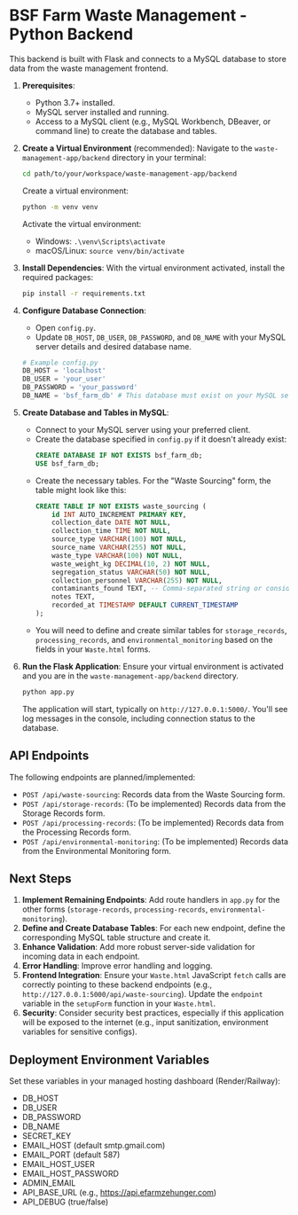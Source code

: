 # BSF Farm Waste Management - Python Backend

This backend is built with Flask and connects to a MySQL database to store data from the waste management frontend.



1.  **Prerequisites**:
    *   Python 3.7+ installed.
    *   MySQL server installed and running.
    *   Access to a MySQL client (e.g., MySQL Workbench, DBeaver, or command line) to create the database and tables.

2.  **Create a Virtual Environment** (recommended):
    Navigate to the `waste-management-app/backend` directory in your terminal:
    ```bash
    cd path/to/your/workspace/waste-management-app/backend
    ```
    Create a virtual environment:
    ```bash
    python -m venv venv
    ```
    Activate the virtual environment:
    *   Windows: `.\venv\Scripts\activate`
    *   macOS/Linux: `source venv/bin/activate`

3.  **Install Dependencies**:
    With the virtual environment activated, install the required packages:
    ```bash
    pip install -r requirements.txt
    ```

4.  **Configure Database Connection**:
    *   Open `config.py`.
    *   Update `DB_HOST`, `DB_USER`, `DB_PASSWORD`, and `DB_NAME` with your MySQL server details and desired database name.
    ```python
    # Example config.py
    DB_HOST = 'localhost'
    DB_USER = 'your_user'
    DB_PASSWORD = 'your_password'
    DB_NAME = 'bsf_farm_db' # This database must exist on your MySQL server
    ```

5.  **Create Database and Tables in MySQL**:
    *   Connect to your MySQL server using your preferred client.
    *   Create the database specified in `config.py` if it doesn't already exist:
        ```sql
        CREATE DATABASE IF NOT EXISTS bsf_farm_db;
        USE bsf_farm_db;
        ```
    *   Create the necessary tables. For the "Waste Sourcing" form, the table might look like this:
        ```sql
        CREATE TABLE IF NOT EXISTS waste_sourcing (
            id INT AUTO_INCREMENT PRIMARY KEY,
            collection_date DATE NOT NULL,
            collection_time TIME NOT NULL,
            source_type VARCHAR(100) NOT NULL,
            source_name VARCHAR(255) NOT NULL,
            waste_type VARCHAR(100) NOT NULL,
            waste_weight_kg DECIMAL(10, 2) NOT NULL,
            segregation_status VARCHAR(50) NOT NULL,
            collection_personnel VARCHAR(255) NOT NULL,
            contaminants_found TEXT, -- Comma-separated string or consider a separate table for many-to-many
            notes TEXT,
            recorded_at TIMESTAMP DEFAULT CURRENT_TIMESTAMP
        );
        ```
    *   You will need to define and create similar tables for `storage_records`, `processing_records`, and `environmental_monitoring` based on the fields in your `Waste.html` forms.

6.  **Run the Flask Application**:
    Ensure your virtual environment is activated and you are in the `waste-management-app/backend` directory.
    ```bash
    python app.py
    ```
    The application will start, typically on `http://127.0.0.1:5000/`. You'll see log messages in the console, including connection status to the database.

## API Endpoints

The following endpoints are planned/implemented:

*   `POST /api/waste-sourcing`: Records data from the Waste Sourcing form.
*   `POST /api/storage-records`: (To be implemented) Records data from the Storage Records form.
*   `POST /api/processing-records`: (To be implemented) Records data from the Processing Records form.
*   `POST /api/environmental-monitoring`: (To be implemented) Records data from the Environmental Monitoring form.

## Next Steps

1.  **Implement Remaining Endpoints**: Add route handlers in `app.py` for the other forms (`storage-records`, `processing-records`, `environmental-monitoring`).
2.  **Define and Create Database Tables**: For each new endpoint, define the corresponding MySQL table structure and create it.
3.  **Enhance Validation**: Add more robust server-side validation for incoming data in each endpoint.
4.  **Error Handling**: Improve error handling and logging.
5.  **Frontend Integration**: Ensure your `Waste.html` JavaScript `fetch` calls are correctly pointing to these backend endpoints (e.g., `http://127.0.0.1:5000/api/waste-sourcing`). Update the `endpoint` variable in the `setupForm` function in your `Waste.html`.
6.  **Security**: Consider security best practices, especially if this application will be exposed to the internet (e.g., input sanitization, environment variables for sensitive configs). 

## Deployment Environment Variables

Set these variables in your managed hosting dashboard (Render/Railway):

- DB_HOST
- DB_USER
- DB_PASSWORD
- DB_NAME
- SECRET_KEY
- EMAIL_HOST (default smtp.gmail.com)
- EMAIL_PORT (default 587)
- EMAIL_HOST_USER
- EMAIL_HOST_PASSWORD
- ADMIN_EMAIL
- API_BASE_URL (e.g., https://api.efarmzehunger.com)
- API_DEBUG (true/false) 